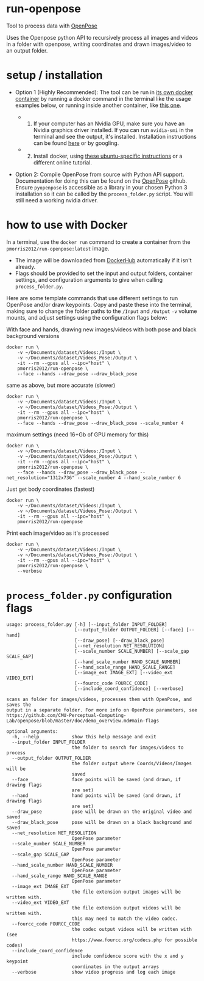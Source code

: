 # run-openpose

Tool to process data with [OpenPose](https://github.com/CMU-Perceptual-Computing-Lab/openpose)

Uses the Openpose python API to recursively process all images and videos in a folder with openpose, writing coordinates and drawn images/video to an output folder. 

# 

# setup / installation

* Option 1 (Highly Recommended):
The tool can be run in [its own docker container](https://hub.docker.com/r/pmorris2012/run-openpose) by running a docker command in the terminal like the usage examples below, or running inside another container, like [this one](https://hub.docker.com/r/pmorris2012/openpose).

  * 1. If your computer has an Nvidia GPU, make sure you have an Nvidia graphics driver installed. If you can run `nvidia-smi` in the terminal and see the output, it's installed. Installation instructions can be found [here](https://askubuntu.com/a/61433) or by googling.
  * 2. Install docker, using [these ubuntu-specific instructions](https://docs.docker.com/engine/install/ubuntu/) or a different online tutorial.

* Option 2:
Compile OpenPose from source with Python API support. Documentation for doing this can be found on the [OpenPose](https://github.com/CMU-Perceptual-Computing-Lab/openpose) github. Ensure `pyopenpose` is accessible as a library in your chosen Python 3 installation so it can be called by the `process_folder.py` script. You will still need a working nvidia driver.

# how to use with Docker

In a terminal, use the `docker run` command to create a container from the `pmorris2012/run-openpose:latest` image. 
- The image will be downloaded from [DockerHub](https://hub.docker.com/r/pmorris2012/run-openpose) automatically if it isn't already. 
- Flags should be provided to set the input and output folders, container settings, and configuration arguments to give when calling `process_folder.py`.

Here are some template commands that use different settings to run OpenPose and/or draw keypoints. Copy and paste these into the terminal, making sure to change the folder paths to the `/Input` and `/Output` `-v` volume mounts, and adjust settings using the configuration flags below:

With face and hands, drawing new images/videos with both pose and black background versions
```
docker run \
    -v ~/Documents/dataset/Videos:/Input \
    -v ~/Documents/dataset/Videos_Pose:/Output \
    -it --rm --gpus all --ipc="host" \
    pmorris2012/run-openpose \
    --face --hands --draw_pose --draw_black_pose
```

same as above, but more accurate (slower)
```
docker run \
    -v ~/Documents/dataset/Videos:/Input \
    -v ~/Documents/dataset/Videos_Pose:/Output \
    -it --rm --gpus all --ipc="host" \
    pmorris2012/run-openpose \
    --face --hands --draw_pose --draw_black_pose --scale_number 4
```

maximum settings (need 16+Gb of GPU memory for this)
```
docker run \
    -v ~/Documents/dataset/Videos:/Input \
    -v ~/Documents/dataset/Videos_Pose:/Output \
    -it --rm --gpus all --ipc="host" \
    pmorris2012/run-openpose \
    --face --hands --draw_pose --draw_black_pose --net_resolution="1312x736" --scale_number 4 --hand_scale_number 6
```


Just get body coordinates (fastest)
```
docker run \
    -v ~/Documents/dataset/Videos:/Input \
    -v ~/Documents/dataset/Videos_Pose:/Output \
    -it --rm --gpus all --ipc="host" \
    pmorris2012/run-openpose
```

Print each image/video as it's processed
```
docker run \
    -v ~/Documents/dataset/Videos:/Input \
    -v ~/Documents/dataset/Videos_Pose:/Output \
    -it --rm --gpus all --ipc="host" \
    pmorris2012/run-openpose \
    --verbose
```

# `process_folder.py` configuration flags

```
usage: process_folder.py [-h] [--input_folder INPUT_FOLDER]
                         [--output_folder OUTPUT_FOLDER] [--face] [--hand]
                         [--draw_pose] [--draw_black_pose]
                         [--net_resolution NET_RESOLUTION]
                         [--scale_number SCALE_NUMBER] [--scale_gap SCALE_GAP]
                         [--hand_scale_number HAND_SCALE_NUMBER]
                         [--hand_scale_range HAND_SCALE_RANGE]
                         [--image_ext IMAGE_EXT] [--video_ext VIDEO_EXT]
                         [--fourcc_code FOURCC_CODE]
                         [--include_coord_confidence] [--verbose]

scans an folder for images/videos, processes them with OpenPose, and saves the
output in a separate folder. For more info on OpenPose parameters, see
https://github.com/CMU-Perceptual-Computing-
Lab/openpose/blob/master/doc/demo_overview.md#main-flags

optional arguments:
  -h, --help            show this help message and exit
  --input_folder INPUT_FOLDER
                        the folder to search for images/videos to process
  --output_folder OUTPUT_FOLDER
                        the folder output where Coords/Videos/Images will be
                        saved
  --face                face points will be saved (and drawn, if drawing flags
                        are set)
  --hand                hand points will be saved (and drawn, if drawing flags
                        are set)
  --draw_pose           pose will be drawn on the original video and saved
  --draw_black_pose     pose will be drawn on a black background and saved
  --net_resolution NET_RESOLUTION
                        OpenPose parameter
  --scale_number SCALE_NUMBER
                        OpenPose parameter
  --scale_gap SCALE_GAP
                        OpenPose parameter
  --hand_scale_number HAND_SCALE_NUMBER
                        OpenPose parameter
  --hand_scale_range HAND_SCALE_RANGE
                        OpenPose parameter
  --image_ext IMAGE_EXT
                        the file extension output images will be written with.
  --video_ext VIDEO_EXT
                        the file extension output videos will be written with.
                        this may need to match the video codec.
  --fourcc_code FOURCC_CODE
                        the codec output videos will be written with (see
                        https://www.fourcc.org/codecs.php for possible codes)
  --include_coord_confidence
                        include confidence score with the x and y keypoint
                        coordinates in the output arrays
  --verbose             show video progress and log each image
```
